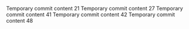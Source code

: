 Temporary commit content 21
Temporary commit content 27
Temporary commit content 41
Temporary commit content 42
Temporary commit content 48
